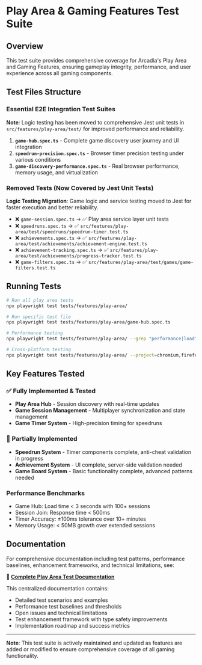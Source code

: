 # Play Area & Gaming Features Test Suite

## Overview

This test suite provides comprehensive coverage for Arcadia's Play Area and Gaming Features, ensuring gameplay integrity, performance, and user experience across all gaming components.

## Test Files Structure

### Essential E2E Integration Test Suites

**Note**: Logic testing has been moved to comprehensive Jest unit tests in `src/features/play-area/test/` for improved performance and reliability.

1. **`game-hub.spec.ts`** - Complete game discovery user journey and UI integration
2. **`speedrun-precision.spec.ts`** - Browser timer precision testing under various conditions
3. **`game-discovery-performance.spec.ts`** - Real browser performance, memory usage, and virtualization

### Removed Tests (Now Covered by Jest Unit Tests)

**Logic Testing Migration**: Game logic and service testing moved to Jest for faster execution and better reliability.

- ❌ `game-session.spec.ts` → ✅ Play area service layer unit tests
- ❌ `speedruns.spec.ts` → ✅ `src/features/play-area/test/speedruns/speedrun-timer.test.ts`
- ❌ `achievements.spec.ts` → ✅ `src/features/play-area/test/achievements/achievement-engine.test.ts`
- ❌ `achievement-tracking.spec.ts` → ✅ `src/features/play-area/test/achievements/progress-tracker.test.ts`
- ❌ `game-filters.spec.ts` → ✅ `src/features/play-area/test/games/game-filters.test.ts`

## Running Tests

```bash
# Run all play area tests
npx playwright test tests/features/play-area/

# Run specific test file
npx playwright test tests/features/play-area/game-hub.spec.ts

# Performance testing
npx playwright test tests/features/play-area/ --grep "performance|load"

# Cross-platform testing
npx playwright test tests/features/play-area/ --project=chromium,firefox,webkit
```

## Key Features Tested

### ✅ Fully Implemented & Tested

- **Play Area Hub** - Session discovery with real-time updates
- **Game Session Management** - Multiplayer synchronization and state management
- **Game Timer System** - High-precision timing for speedruns

### 🚧 Partially Implemented

- **Speedrun System** - Timer components complete, anti-cheat validation in progress
- **Achievement System** - UI complete, server-side validation needed
- **Game Board System** - Basic functionality complete, advanced patterns needed

### Performance Benchmarks

- Game Hub: Load time < 3 seconds with 100+ sessions
- Session Join: Response time < 500ms
- Timer Accuracy: ±100ms tolerance over 10+ minutes
- Memory Usage: < 50MB growth over extended sessions

## Documentation

For comprehensive documentation including test patterns, performance baselines, enhancement frameworks, and technical limitations, see:

**📖 [Complete Play Area Test Documentation](/test-documentation/05-play-area-gaming-tests.md)**

This centralized documentation contains:

- Detailed test scenarios and examples
- Performance test baselines and thresholds
- Open issues and technical limitations
- Test enhancement framework with type safety improvements
- Implementation roadmap and success metrics

---

**Note**: This test suite is actively maintained and updated as features are added or modified to ensure comprehensive coverage of all gaming functionality.
